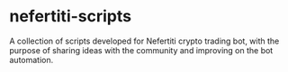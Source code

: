 # nefertiti-scripts
A collection of scripts developed for Nefertiti crypto trading bot, with the purpose of sharing ideas with the community and improving on the bot automation.
